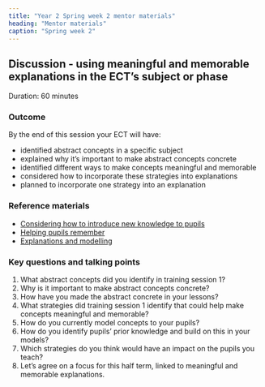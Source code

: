 ```yaml
---
title: "Year 2 Spring week 2 mentor materials"
heading: "Mentor materials"
caption: "Spring week 2"
---
```


## Discussion - using meaningful and memorable explanations in the ECT’s subject or phase

Duration: 60 minutes

### Outcome

By the end of this session your ECT will have:

- identified abstract concepts in a specific subject 
- explained why it’s important to make abstract concepts concrete 
- identified different ways to make concepts meaningful and memorable 
- considered how to incorporate these strategies into explanations 
- planned to incorporate one strategy into an explanation

### Reference materials

- [Considering how to introduce new knowledge to pupils](https://support-for-early-career-teachers.education.gov.uk/teach-first/year-1-how-do-pupils-learn/autumn-week-2-ect-session-overview/) 
- [Helping pupils remember](https://support-for-early-career-teachers.education.gov.uk/teach-first/year-1-how-do-pupils-learn/autumn-week-5-ect-session-overview/) 
- [Explanations and modelling](https://support-for-early-career-teachers.education.gov.uk/teach-first/year-1-what-makes-classroom-practice-effective/spring-week-2-ect-session-overview/) 

### Key questions and talking points

1. What abstract concepts did you identify in training session 1?  
2. Why is it important to make abstract concepts concrete?  
3. How have you made the abstract concrete in your lessons?  
4. What strategies did training session 1 identify that could help make concepts meaningful and memorable?  
5. How do you currently model concepts to your pupils?  
6. How do you identify pupils’ prior knowledge and build on this in your models?  
7. Which strategies do you think would have an impact on the pupils you teach?  
8. Let’s agree on a focus for this half term, linked to meaningful and memorable explanations.